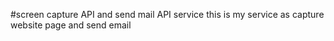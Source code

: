 #screen capture API and send mail API service
this is my service as capture website page and send email